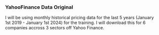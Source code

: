 ### YahooFinance Data Original

I will be using monthly historical pricing data for the last 5 years (January 1st 2019 - January 1st 2024) for the training. I will download this for 6 companies accross 3 sectors off Yahoo Finance.